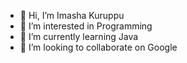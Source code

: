 - 👋 Hi, I’m Imasha Kuruppu
- 👀 I’m interested in Programming
- 🌱 I’m currently learning Java
- 💞️ I’m looking to collaborate on Google


<!---
ImashaKuruppu25/ImashaKuruppu25 is a ✨ special ✨ repository because its `README.md` (this file) appears on your GitHub profile.
You can click the Preview link to take a look at your changes.
--->
